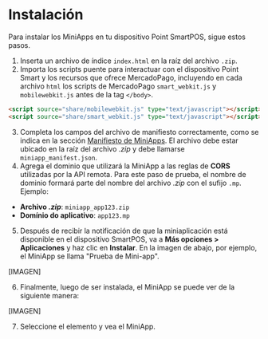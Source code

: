 # Instalación

Para instalar los MiniApps en tu dispositivo Point SmartPOS, sigue estos pasos.

1. Inserta un archivo de índice `index.html` en la raíz del archivo `.zip`.
2. Importa los scripts puente para interactuar con el dispositivo Point Smart y los recursos que ofrece MercadoPago, incluyendo en cada archivo `html` los scripts de MercadoPago `smart_webkit.js` y `mobilewebkit.js` antes de la tag `</body>`.

```html
<script source="share/mobilewebkit.js" type="text/javascript"></script>
<script source="share/smart_webkit.js" type="text/javascript"></script>
```

3. Completa los campos del archivo de manifiesto correctamente, como se indica en la sección [Manifiesto de MiniApps](/developers/es/docs/point/mini-apps/additional-content/manifest). El archivo debe estar ubicado en la raíz del archivo _.zip_ y debe llamarse `miniapp_manifest.json`.
4. Agrega el dominio que utilizará la MiniApp a las reglas de **CORS** utilizadas por la API remota. Para este paso de prueba, el nombre de dominio formará parte del nombre del archivo _.zip_ con el sufijo `.mp`. Ejemplo:

* **Archivo _.zip_**: `miniapp_app123.zip`
* **Domínio do aplicativo**: `app123.mp`

5. Después de recibir la notificación de que la miniaplicación está disponible en el dispositivo SmartPOS, va a **Más opciones > Aplicaciones** y haz clic en **Instalar**. En la imagen de abajo, por ejemplo, el MiniApp se llama "Prueba de Mini-app".

[IMAGEN]

6. Finalmente, luego de ser instalada, el MiniApp se puede ver de la siguiente manera:

[IMAGEN]

7. Seleccione el elemento y vea el MiniApp.